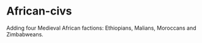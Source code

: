 # African-civs
Adding four Medieval African factions: Ethiopians, Malians, Moroccans and Zimbabweans. 
